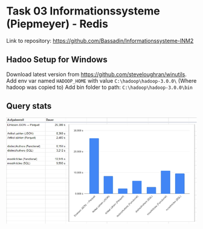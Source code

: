 # Task 03 Informationssysteme (Piepmeyer) - Redis

Link to repository: https://github.com/Bassadin/Informationssysteme-INM2

## Hadoo Setup for Windows
Download latest version from https://github.com/steveloughran/winutils.
Add env var named `HADOOP_HOME` with value `C:\hadoop\hadoop-3.0.0\` (Where hadoop was copied to)
Add bin folder to path: `C:\hadoop\hadoop-3.0.0\bin`

## Query stats

![stats](stats.jpg)